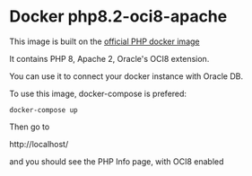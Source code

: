 # Docker php8.2-oci8-apache

This image is built on the [official PHP docker image](https://hub.docker.com/_/php/)

It contains PHP 8, Apache 2, Oracle's OCI8 extension.

You can use it to connect your docker instance with Oracle DB.

To use this image, docker-compose is prefered:

```
docker-compose up
```

Then go to 

http://localhost/

and you should see the PHP Info page, with OCI8 enabled
